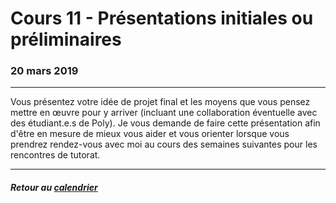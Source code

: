 # Cours 11 - Présentations initiales ou préliminaires

### 20 mars 2019

-----

Vous présentez votre idée de projet final et les moyens que vous pensez mettre en œuvre pour y arriver (incluant une collaboration éventuelle avec des étudiant.e.s de Poly). Je vous demande de faire cette présentation afin d'être en mesure de mieux vous aider et vous orienter lorsque vous prendrez rendez-vous avec moi au cours des semaines suivantes pour les rencontres de tutorat.

-----

##### Retour au [calendrier](/calendrier.md)
